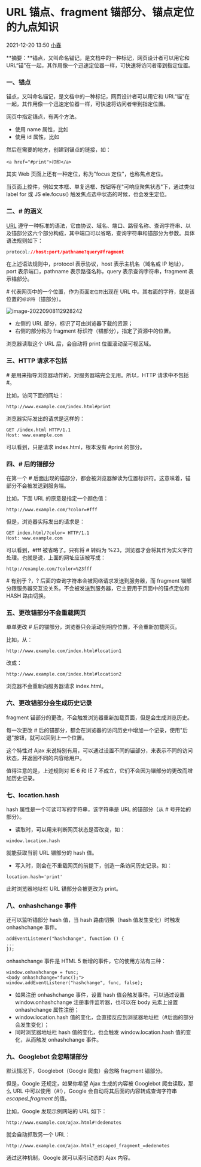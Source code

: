 # URL 锚点、fragment 锚部分、锚点定位的九点知识

 2021-12-20 13:50 [小春](tencent://message/?uin=10000&Site=qq.com&Menu=yes)

**摘要：**锚点，又叫命名锚记，是文档中的一种标记，网页设计者可以用它和 URL“锚”在一起，其作用像一个迅速定位器一样，可快速将访问者带到指定位置。

### 一、锚点

锚点，又叫命名锚记，是文档中的一种标记，网页设计者可以用它和 URL“锚”在一起，其作用像一个迅速定位器一样，可快速将访问者带到指定位置。

网页中指定锚点，有两个方法。

- 使用 name 属性，比如 <a name="print"></a>
- 使用 id 属性，比如 <div id="print"></div>

然后在需要的地方，创建到锚点的链接，如：

```
<a href="#print">打印</a>
```

其实 Web 页面上还有一种定位，称为"focus 定位"，也称焦点定位。

当页面上控件，例如文本框、单复选框、按钮等在"可响应聚焦状态"下，通过类似 label for 或 JS ele.focus() 触发焦点选中状态的时候，也会发生定位。

### 二、# 的涵义

[URL](http://www.dedenotes.com/html/url.html) 遵守一种标准的语法，它由协议、域名、端口、路径名称、查询字符串、以及锚部分这六个部分构成，其中端口可以省略，查询字符串和锚部分为参数。具体语法规则如下：

```css
protocol://host:port/pathname?query#fragment
```

在上述语法规则中，protocol 表示协议，host 表示主机名（域名或 IP 地址），port 表示端口，pathname 表示路径名称，query 表示查询字符串，fragment 表示锚部分。

\# 代表网页中的一个位置，作为页面`定位符`出现在 URL 中。其右面的字符，就是该位置的`标识符`（锚部分）。

![image-20220908112928242](../Image/image-20220908112928242.png)

- 左侧的 URL 部分，标识了可由浏览器下载的资源；
- 右侧的部分称为 fragment 标识符（锚部分），指定了资源中的位置。

浏览器读取这个 URL 后，会自动将 print 位置滚动至可视区域。

### 三、HTTP 请求不包括 #

\# 是用来指导浏览器动作的，对服务器端完全无用。所以，HTTP 请求中不包括 #。

比如，访问下面的网址：

```
http://www.example.com/index.html#print
```

浏览器实际发出的请求是这样的：

```
GET /index.html HTTP/1.1
Host: www.example.com
```

可以看到，只是请求 index.html，根本没有 #print 的部分。

### 四、# 后的锚部分

在第一个 # 后面出现的锚部分，都会被浏览器解读为位置标识符。这意味着，锚部分不会被发送到服务端。

比如，下面 URL 的原意是指定一个颜色值：

```
http://www.example.com/?color=#fff
```

但是，浏览器实际发出的请求是：

```
GET index.html/?color= HTTP/1.1
Host: www.example.com
```

可以看到，#fff 被省略了。只有将 # 转码为 %23，浏览器才会将其作为实义字符处理。也就是说，上面的网址应该被写成：

```
http://example.com/?color=%23fff
```

\# 有别于 ?，? 后面的查询字符串会被网络请求发送到服务器，而 fragment 锚部分跟服务器交互没关系，不会被发送到服务器，它主要用于页面中的锚点定位和 HASH 路由切换。

### 五、更改锚部分不会重载网页

单单更改 # 后的锚部分，浏览器只会滚动到相应位置，不会重新加载网页。

比如，从：

```
http://www.example.com/index.html#location1
```

改成：

```
http://www.example.com/index.html#location2
```

浏览器不会重新向服务器请求 index.html。

### 六、更改锚部分会生成历史记录

fragment 锚部分的更改，不会触发浏览器重新加载页面，但是会生成浏览历史。

每一次更改 # 后的锚部分，都会在浏览器的访问历史中增加一个记录，使用"后退"按钮，就可以回到上一个位置。

这个特性对 Ajax 来说特别有用，可以通过设置不同的锚部分，来表示不同的访问状态，并返回不同的内容给用户。

值得注意的是，上述规则对 IE 6 和 IE 7 不成立，它们不会因为锚部分的更改而增加历史记录。

### 七、location.hash

hash 属性是一个可读可写的字符串，该字符串是 URL 的锚部分（从 # 号开始的部分）。

- 读取时，可以用来判断网页状态是否改变，如：

```
window.location.hash
```

就能获取当前 URL 锚部分的 hash 值。

- 写入时，则会在不重载网页的前提下，创造一条访问历史记录。如：

```
location.hash='print'
```

此时浏览器地址栏 URL 锚部分会被更改为 print。

### 八、onhashchange 事件

还可以监听锚部分 hash 值，当 hash 路由切换（hash 值发生变化）时触发 onhashchange 事件。

```
addEventListener("hashchange", function () {
...
});
```

onhashchange 事件是 HTML 5 新增的事件，它的使用方法有三种：

```
window.onhashchange = func;
<body onhashchange="func();">
window.addEventListener("hashchange", func, false);
```

- 如果注册 onhashchange 事件，设置 hash 值会触发事件。可以通过设置 window.onhashchange 注册事件监听器，也可以在 body 元素上设置 onhashchange 属性注册；
- window.location.hash 值的变化，会直接反应到浏览器地址栏（#后面的部分会发生变化）；
- 同时浏览器地址栏 hash 值的变化，也会触发 window.location.hash 值的变化，从而触发 onhashchange 事件。

### 九、Googlebot 会忽略锚部分

默认情况下，Googlebot（Google 爬虫）会忽略 fragment 锚部分。

但是，Google 还规定，如果你希望 Ajax 生成的内容被 Googlebot 爬虫读取，那么 URL 中可以使用（#!），Google 会自动将其后面的内容转成查询字符串 _escaped_fragment_ 的值。

比如，Google 发现示例网站的 URL 如下：

```
http://www.example.com/ajax.html#!dedenotes
```

就会自动抓取另一个 URL：

```
http://www.example.com/ajax.html?_escaped_fragment_=dedenotes
```

通过这种机制，Google 就可以索引动态的 Ajax 内容。